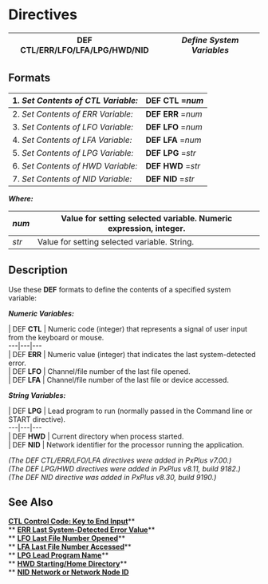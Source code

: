 # Directives

**DEF CTL/ERR/LFO/LFA/LPG/HWD/NID** |  **_Define System Variables_**  
---|---  
  
##  Formats

1\. _Set Contents of CTL Variable:_ |  **DEF CTL** =_num_  
---|---  
2\. _Set Contents of ERR Variable:_ |  **DEF ERR** =_num_  
3\. _Set Contents of LFO Variable:_ |  **DEF LFO** =_num_  
4\. _Set Contents of LFA Variable:_ |  **DEF LFA** =_num_  
5\. _Set Contents of LPG Variable:_ |  **DEF LPG** =_str_  
6\. _Set Contents of HWD Variable:_ |  **DEF HWD** =_str_  
7\. _Set Contents of NID Variable:_ |  **DEF NID** =_str_  
  
**_Where:_**

_num_ |  Value for setting selected variable. Numeric expression, integer.  
---|---  
_str_ |  Value for setting selected variable. String.  
  
##  Description

Use these **DEF** formats to define the contents of a specified system variable:

**_Numeric Variables:_**

|  DEF **CTL** |  Numeric code (integer) that represents a signal of user input from the keyboard or mouse.  
---|---|---  
|  DEF **ERR** |  Numeric value (integer) that indicates the last system-detected error.  
|  DEF **LFO** |  Channel/file number of the last file opened.  
|  DEF **LFA** |  Channel/file number of the last file or device accessed.  
  
**_String Variables:_**

|  DEF **LPG** |  Lead program to run (normally passed in the Command line or START directive).  
---|---|---  
|  DEF **HWD** |  Current directory when process started.  
|  DEF **NID** |  Network identifier for the processor running the application.  
  
_(The DEF CTL/ERR/LFO/LFA directives were added in PxPlus v7.00.)  
(The DEF LPG/HWD directives were added in PxPlus v8.11, build 9182.)  
(The DEF NID directive was added in PxPlus v8.30, build 9190.)_

## See Also

[**CTL Control Code: Key to End Input**](../variables/ctl.md)**  
** [**ERR Last System-Detected Error Value**](../variables/err.md)**  
** [**LFO Last File Number Opened**](../variables/lfo.md)**  
** [**LFA Last File Number Accessed**](../variables/lfa.md)**  
** [**LPG Lead Program Name**](../variables/lpg.md)**  
** [**HWD Starting/Home Directory**](../variables/hwd.md)**  
** [**NID Network or Network Node ID**](../variables/nid.md)
